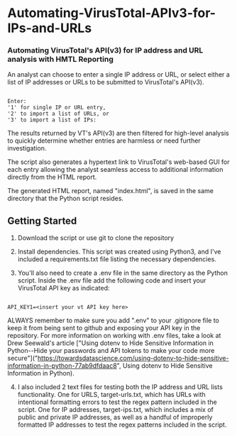 # Automating-VirusTotal-APIv3-for-IPs-and-URLs
### Automating VirusTotal's API(v3) for IP address and URL analysis with HMTL Reporting

An analyst can choose to enter a single IP address or URL, or select either a list of IP addresses or URLs to be submitted to VirusTotal's API(v3).

``` nolinenumbers

Enter: 
'1' for single IP or URL entry, 
'2' to import a list of URLs, or 
'3' to import a list of IPs:

```

The results returned by VT's API(v3) are then filtered for high-level analysis to quickly determine whether entries are harmless or need further investigation.

The script also generates a hypertext link to VirusTotal's web-based GUI for each entry allowing the analyst seamless access to additional information directly from the HTML report.

The generated HTML report, named "index.html", is saved in the same directory that the Python script resides.

## Getting Started

1. Download the script or use git to clone the repository

2. Install dependencies.  This script was created using Python3, and I've included a requirements.txt file listing the necessary dependencies.

3. You'll also need to create a .env file in the same directory as the Python script. Inside the .env file add the following code and insert your VirusTotal API key as indicated:

``` nolinenumbers

API_KEY1=<insert your vt API key here>

```

ALWAYS remember to make sure you add ".env" to your .gitignore file to keep it from being sent to github and exposing your API key in the repository.  For more information on working with .env files, take a look at Drew Seewald's article ["Using dotenv to Hide Sensitive Information in Python--Hide your passwords and API tokens to make your code more secure"]("https://towardsdatascience.com/using-dotenv-to-hide-sensitive-information-in-python-77ab9dfdaac8", Using dotenv to Hide Sensitive Information in Python).

4. I also included 2 text files for testing both the IP address and URL lists functionality.  One for URLS, target-urls.txt, which has URLs with intentional formatting errors to test the regex pattern included in the script.  One for IP addresses, target-ips.txt, which includes a mix of public and private IP addresses, as well as a handful of improperly formatted IP addresses to test the regex patterns included in the script.